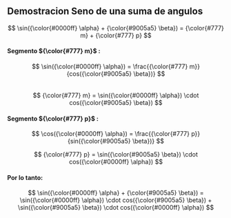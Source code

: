 
## Demostracion Seno de una suma de angulos

$$
    \sin({\color{#0000ff} \alpha} + {\color{#9005a5} \beta}) = {\color{#777} m} + {\color{#777} p}
$$

#### Segmento ${\color{#777} m}$ : 
 
$$
    \sin({\color{#0000ff} \alpha}) = \frac{{\color{#777} m}}{cos({\color{#9005a5} \beta})}
$$  
$$
    {\color{#777} m} = \sin({\color{#0000ff} \alpha}) \cdot cos({\color{#9005a5} \beta}) 
$$ 




#### Segmento ${\color{#777} p}$ :

$$
    \cos({\color{#0000ff} \alpha}) = \frac{{\color{#777} p}}{sin({\color{#9005a5} \beta})}
$$
 
$$
    {\color{#777} p} = \sin({\color{#9005a5} \beta}) \cdot cos({\color{#0000ff} \alpha}) 
$$


#### Por lo tanto:

$$
     \sin({\color{#0000ff} \alpha} + {\color{#9005a5} \beta}) = \sin({\color{#0000ff} \alpha}) \cdot cos({\color{#9005a5} \beta}) + \sin({\color{#9005a5} \beta}) \cdot cos({\color{#0000ff} \alpha}) 
$$

